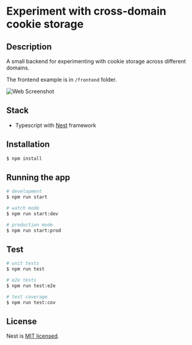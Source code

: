 Experiment with cross-domain cookie storage
===========================================
## Description
A small backend for experimenting with cookie storage across different domains.

The frontend example is in `/frontend` folder.

![Web Screenshot](/docs/scheenshot.png?raw=true "Screenshot of web frontend")

## Stack

- Typescript with [Nest](https://github.com/nestjs/nest) framework 

## Installation

```bash
$ npm install
```

## Running the app

```bash
# development
$ npm run start

# watch mode
$ npm run start:dev

# production mode
$ npm run start:prod
```

## Test

```bash
# unit tests
$ npm run test

# e2e tests
$ npm run test:e2e

# test coverage
$ npm run test:cov
```

## License

Nest is [MIT licensed](LICENSE).
